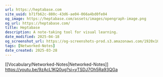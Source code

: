 ```yaml
---
url: https://heptabase.com
site_uuid: b71fb62c-880c-43d6-ae04-066a4bd0fe04
og_image: https://heptabase.com/assets/images/opengraph-image.png
og_url: https://heptabase.com/
title: Heptabase
description: A note-taking tool for visual learning.
date_modified: 2025-04-18
og_screenshot_url: https://og-screenshots-prod.s3.amazonaws.com/1920x1080/80/false/579b35ed192ea21720b6966a3b18651f293b3f01940206cf4be8f22ba1a8be32.jpeg
tags: [Networked-Notes]
date_created: 2025-03-28
---
```

[[Vocabulary/Networked-Notes|Networked-Notes]]
https://youtu.be/9zAcL1KQ0ug?si=yTSDJ7Oh5Ra93QGa